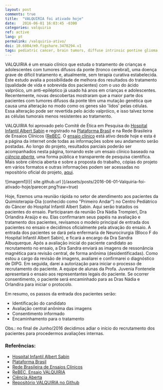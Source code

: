 ```yaml
---
layout: post
comments: true
title:  "VALQUIRIA foi ativado hoje"
date:   2016-06-01 16:03:45 -0300
categories: valquiria
ref: active
lang: pt
permalink: /valquiria-ativo/
doi: 10.6084/m9.figshare.3470294.v1
tags: pediatric cancer, brain tumors, diffuse intrinsic pontine glioma, clinical trial, open science
---
```

VALQUIRIA é um ensaio clínico que estuda o tratamento de crianças e adolescentes com tumores difusos da ponte (tronco cerebral), uma doença grave de difícil tratamento e, atualmente, sem terapia curativa estabelecida. Este estudo avalia a possibilidade de melhora dos resultados do tratamento (qualidade de vida e sobrevida dos pacientes) com o uso do ácido valpróico, um anti-epiléptico já usado há anos em crianças e adolescentes. Recentemente, novas descobertas mostraram que a maior parte dos pacientes com tumores difusos da ponte têm uma mutação genética que causa uma alteração no modo como os genes são 'lidos' pelas células. Essa alteração pode ser revertida pelo ácido valpróico, e isso talvez torne as células tumorais menos resistentes ao tratamento.  

VALQUIRIA foi aprovado pelo Comitê de Ética em Pesquisa do [Hospital Infantil Albert Sabin][hias] e registrado na [Plataforma Brasil][platbrasil] e na Rede Brasileira de Ensaios Clínicos ([ReBEC][rebec]. O [ensaio clínico][rebec-valq] está ativo desde hoje e esta é a página da internet onde todas as informações sobre seu andamento serão postadas. Ao longo do projeto, resultados parciais poderão ser acompanhados nesta página, tornando este um ensaio clínico baseado na [*ciência aberta*][ciaberta], uma forma pública e transparente de pesquisa científica. Mais sobre ciência aberta e sobre a proposta do trabalho, cópias do projeto em vários formatos e outras informações podem ser acessadas no repositório oficial do projeto, [aqui]().

![imagem1]({{ site.github.url }}/assets/posts/2016-06-01-Valquiria-foi-ativado-hoje/parecer.png?raw=true)

Hoje, fizemos uma reunião rápida no setor de atendimento aos pacientes da Quimioterapia-Dia (conhecido como "Primeiro Andar") no Centro Pediátrico do Câncer do Hospital Infantil Albert Sabin. Aqui serão tratados os pacientes do ensaio. Participaram da reunião Dra Nádia Trompieri, Dra Orlandira Araújo e eu. Elas confirmaram seus papéis na avaliação e tratamento dos pacientes, revisamos o modelo principal de entrada dos pacientes no ensaio e decidimos oficialmente pela ativação do ensaio. A entrada dos pacientes se dará pela enfermaria de Neurocirurgia (Bloco F do Hospital Infantil Albert Sabin), e ficará a encargo da Dra Sandra Albuquerque. Após a avaliação inicial do paciente candidato ao recrutamento no ensaio, a Dra Sandra enviará as imagens de ressonância magnética para revisão central, de forma anônima (desidentificadas). Como estou a cargo da revisão de imagens, avaliarei e confirmarei o diagnóstico de DIPG. Em seguida, darei a autorização para iniciar o processo de recrutamento do paciente. A equipe de alunas da Profa. Juvenia Fontenele apresentará o ensaio aos representantes legais do paciente. Se ocorrer consentimento, o paciente será encaminhado para as Dras Nádia e Orlandira para iniciar o protocolo.

Em resumo, os passos da entrada dos pacientes serão:

* Identificação do candidato
* Avaliação central anônima das imagens
* Consentimento informado
* Encaminhamento para o tratamento

Obs.: no final de Junho/2016 decidimos adiar o início do recrutamento dos pacientes para procedermos avaliações internas.

### Referências:

- [Hospital Infantil Albert Sabin][hias]
- [Plataforma Brasil][platbrasil]
- [Rede Brasileira de Ensaios Clínicos][rebec]
- [ReBEC, Ensaio VALQUIRIA][rebec-valq]
- [Ciência Aberta][ciaberta]
- [Repositório VALQUIRIA no Github][valquiria]

[hias]: http://www.hias.ce.gov.br
[platbrasil]: http://aplicacao.saude.gov.br/plataformabrasil/login.jsf
[rebec]: http://www.ensaiosclinicos.gov.br
[rebec-valq]: http://www.ensaiosclinicos.gov.br/rg/RBR-7ygspd/
[ciaberta]: https://en.wikipedia.org/wiki/Open_science
[valquiria]: https://github.com/fhcflx/valkyrie
